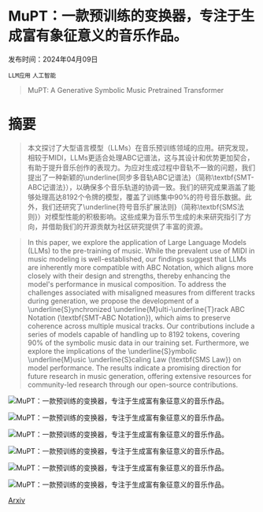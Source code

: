 # MuPT：一款预训练的变换器，专注于生成富有象征意义的音乐作品。

发布时间：2024年04月09日

`LLM应用` `人工智能`

> MuPT: A Generative Symbolic Music Pretrained Transformer

# 摘要

> 本文探讨了大型语言模型（LLMs）在音乐预训练领域的应用。研究发现，相较于MIDI，LLMs更适合处理ABC记谱法，这与其设计和优势更加契合，有助于提升音乐创作的表现力。为应对生成过程中音轨不一致的问题，我们提出了一种新颖的\underline{同步多音轨ABC记谱法}（简称\textbf{SMT-ABC记谱法}），以确保多个音乐轨道的协调一致。我们的研究成果涵盖了能够处理高达8192个令牌的模型，覆盖了训练集中90%的符号音乐数据。此外，我们还研究了\underline{符号音乐扩展法则}（简称\textbf{SMS法则}）对模型性能的积极影响。这些成果为音乐节生成的未来研究指引了方向，并借助我们的开源贡献为社区研究提供了丰富的资源。

> In this paper, we explore the application of Large Language Models (LLMs) to the pre-training of music. While the prevalent use of MIDI in music modeling is well-established, our findings suggest that LLMs are inherently more compatible with ABC Notation, which aligns more closely with their design and strengths, thereby enhancing the model's performance in musical composition. To address the challenges associated with misaligned measures from different tracks during generation, we propose the development of a \underline{S}ynchronized \underline{M}ulti-\underline{T}rack ABC Notation (\textbf{SMT-ABC Notation}), which aims to preserve coherence across multiple musical tracks. Our contributions include a series of models capable of handling up to 8192 tokens, covering 90\% of the symbolic music data in our training set. Furthermore, we explore the implications of the \underline{S}ymbolic \underline{M}usic \underline{S}caling Law (\textbf{SMS Law}) on model performance. The results indicate a promising direction for future research in music generation, offering extensive resources for community-led research through our open-source contributions.

![MuPT：一款预训练的变换器，专注于生成富有象征意义的音乐作品。](../../../paper_images/2404.06393/abc_sample.png)

![MuPT：一款预训练的变换器，专注于生成富有象征意义的音乐作品。](../../../paper_images/2404.06393/x1.png)

![MuPT：一款预训练的变换器，专注于生成富有象征意义的音乐作品。](../../../paper_images/2404.06393/x2.png)

![MuPT：一款预训练的变换器，专注于生成富有象征意义的音乐作品。](../../../paper_images/2404.06393/nd2.png)

![MuPT：一款预训练的变换器，专注于生成富有象征意义的音乐作品。](../../../paper_images/2404.06393/overfit.png)

![MuPT：一款预训练的变换器，专注于生成富有象征意义的音乐作品。](../../../paper_images/2404.06393/residule.png)

[Arxiv](https://arxiv.org/abs/2404.06393)
